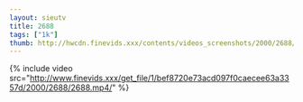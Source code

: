 ```yaml
--- 
layout: sieutv
title: 2688
tags: ["1k"]
thumb: http://hwcdn.finevids.xxx/contents/videos_screenshots/2000/2688/preview.mp4.jpg
---
```

{% include video src="http://www.finevids.xxx/get_file/1/bef8720e73acd097f0caecee63a3357d/2000/2688/2688.mp4/" %} 
